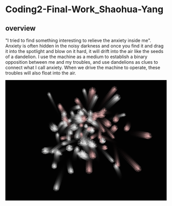 # Coding2-Final-Work_Shaohua-Yang

## overview

"I tried to find something interesting to relieve the anxiety inside me". Anxiety is often hidden in the noisy darkness and once you find it and drag it into the spotlight and blow on it hard, it will drift into the air like the seeds of a dandelion. I use the machine as a medium to establish a binary opposition between me and my troubles, and use dandelions as clues to connect what I call anxiety. When we drive the machine to operate, these troubles will also float into the air.

![Cow1](https://github.com/yrrrng/Coding2-Final-Work_Shaohua-Yang/raw/main/image/2.png "Cow1")


